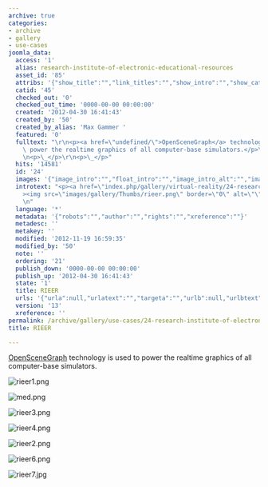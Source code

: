 ```yaml
---
archive: true
categories:
- archive
- gallery
- use-cases
joomla_data:
  access: '1'
  alias: research-institute-of-electronic-educational-resources
  asset_id: '85'
  attribs: '{"show_title":"","link_titles":"","show_intro":"","show_category":"","link_category":"","show_parent_category":"","link_parent_category":"","show_author":"","link_author":"","show_create_date":"","show_modify_date":"","show_publish_date":"","show_item_navigation":"","show_icons":"","show_print_icon":"","show_email_icon":"","show_vote":"","show_hits":"","show_noauth":"","urls_position":"","alternative_readmore":"","article_layout":"","show_publishing_options":"","show_article_options":"","show_urls_images_backend":"","show_urls_images_frontend":""}'
  catid: '45'
  checked_out: '0'
  checked_out_time: '0000-00-00 00:00:00'
  created: '2012-04-30 16:41:43'
  created_by: '50'
  created_by_alias: 'Max Gammer '
  featured: '0'
  fulltext: "\r\n<p><a href=\"undefined/\">OpenSceneGraph</a> technology is used to\
    \ power the realtime graphics of all computer-base simulators.</p>\r\n<p>{AG}Screenshots/RI{/AG}</p>\r\
    \n<p>\_</p>\r\n<p>\_</p>"
  hits: '14581'
  id: '24'
  images: '{"image_intro":"","float_intro":"","image_intro_alt":"","image_intro_caption":"","image_fulltext":"","float_fulltext":"","image_fulltext_alt":"","image_fulltext_caption":""}'
  introtext: "<p><a href=\"index.php/gallery/virtual-reality/24-research-institute-of-electronic-educational-resources\"\
    ><img src=\"images/gallery/Thumbs/rieer.png\" border=\"0\" alt=\"\" /></a></p>\r\
    \n"
  language: '*'
  metadata: '{"robots":"","author":"","rights":"","xreference":""}'
  metadesc: ''
  metakey: ''
  modified: '2012-11-19 16:59:35'
  modified_by: '50'
  note: ''
  ordering: '21'
  publish_down: '0000-00-00 00:00:00'
  publish_up: '2012-04-30 16:41:43'
  state: '1'
  title: RIEER
  urls: '{"urla":null,"urlatext":"","targeta":"","urlb":null,"urlbtext":"","targetb":"","urlc":null,"urlctext":"","targetc":""}'
  version: '13'
  xreference: ''
permalink: /archive/gallery/use-cases/24-research-institute-of-electronic-educational-resources:output_ext
title: RIEER

---
```

[OpenSceneGraph](https://anyoldname3.github.io/OpenSceneGraphDotComBackup/OpenSceneGraph/www.openscenegraph.com/undefined/index.html) technology is used to power the realtime graphics of all computer-base simulators.




![rieer1.png](https://anyoldname3.github.io/OpenSceneGraphDotComBackup/OpenSceneGraph/www.openscenegraph.com/images/gallery/Screenshots/RI/rieer1.png)

![med.png](https://anyoldname3.github.io/OpenSceneGraphDotComBackup/OpenSceneGraph/www.openscenegraph.com/images/gallery/Screenshots/RI/med.png)

![rieer3.png](https://anyoldname3.github.io/OpenSceneGraphDotComBackup/OpenSceneGraph/www.openscenegraph.com/images/gallery/Screenshots/RI/rieer3.png)

![rieer4.png](https://anyoldname3.github.io/OpenSceneGraphDotComBackup/OpenSceneGraph/www.openscenegraph.com/images/gallery/Screenshots/RI/rieer4.png)

![rieer2.png](https://anyoldname3.github.io/OpenSceneGraphDotComBackup/OpenSceneGraph/www.openscenegraph.com/images/gallery/Screenshots/RI/rieer2.png)

![rieer6.png](https://anyoldname3.github.io/OpenSceneGraphDotComBackup/OpenSceneGraph/www.openscenegraph.com/images/gallery/Screenshots/RI/rieer6.png)

![rieer7.jpg](https://anyoldname3.github.io/OpenSceneGraphDotComBackup/OpenSceneGraph/www.openscenegraph.com/images/gallery/Screenshots/RI/rieer7.jpg)




 


 


